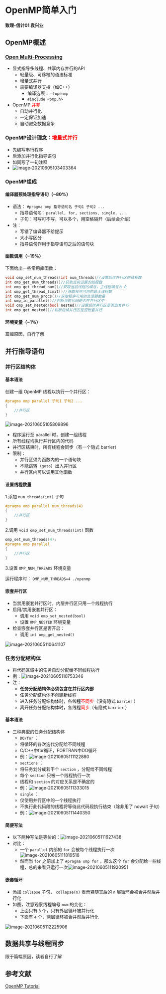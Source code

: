 

# OpenMP简单入门

#### 致理-信计01 袁兴业

## OpenMP概述

### [Open Multi-Processing](http://www.openmp.org/)

- 显式指导多线程、共享内存并行的API
  - 轻量级、可移植的语法标准
  - 增量式并行
  - 需要编译器支持（如C++）
    - 编译选项： `–fopenmp` 
    - `#include <omp.h>` 
- OpenMP <font color='red'>并非</font>
  - 自动并行化
  - 一定保证加速
  - 自动避免数据竞争

### OpenMP设计理念：<font color='red'>增量式并行</font>

- 先编写串行程序
- 后添加并行化指导语句
- 如同写了一句注释
- ![image-20210605103403364](C:\Users\mengb\Downloads\Documents\OOP\code_OOP\OOP_QA\OOP_QA\In-classTalks-2021\OpenMP-1.png)

### OpenMP组成

#### 编译器预处理指导语句（~80%）

- 语法： `#pragma omp 指导语句名 子句1 子句2 ...` 
  - 指导语句名：`parallel, for, sections, single, ...` 
  - 子句：可写可不写，可以多个，用空格隔开（后续会介绍）
- 注：
  - 写错了编译器不给提示
  - 大小写区分
  - 指导语句作用于指导语句之后的语句块

#### 函数调用（~19%）

下面给出一些常用库函数：

```cpp
void omp_set_num_threads(int num_threads)//设置后续并行区的线程数
int omp_get_num_threads()//获取当前设置的线程数
int omp_get_thread_num()//获取当前线程的编号，主线程编号为 0
int omp_get_thread_limit()//获取程序可用的最大线程数
int omp_get_num_procs()//获取程序可用的处理器数量
int omp_in_parallel()//判断当前代码是否在并行区中
void omp_set_nested(bool nested)//设置后续并行区是否嵌套并行
int omp_get_nested()//判断后续并行区是否嵌套并行
```

#### 环境变量（~1%）

篇幅原因，自行了解

## 并行指导语句

### 并行区结构体

#### 基本语法

创建一组 OpenMP 线程以执行一个并行区：

```cpp
#pragma omp parallel 子句1 子句2 ...
{
    //并行区
}
```

![image-20210605105809896](C:\Users\mengb\Downloads\Documents\OOP\code_OOP\OOP_QA\OOP_QA\In-classTalks-2021\OpenMP-2.png)

- 程序运行至 parallel 时，创建一组线程
- 所有线程均执行并行区内的代码
- 并行区结束时，所有线程会同步（有一个隐式 barrier）
- 限制：
  - 并行区须为函数内的一个语句块
  - 不能跳转（`goto`）出入并行区
  - 并行区内可以调用其他函数

#### 设置线程数量

1.添加 `num_threads(int)` 子句

```cpp
#pragma omp parallel num_threads(4)
{
    //并行区
}
```

2.调用 `void omp_set_num_threads(int)` 函数

```cpp
omp_set_num_threads(4);
#pragma omp parallel
{
    //并行区
}
```

3.设置 `OMP_NUM_THREADS` 环境变量

运行程序时： `OMP_NUM_THREADS=4 ./openmp` 

#### 嵌套并行区

- 当禁用嵌套并行区时，内层并行区只用一个线程执行
- 启用/禁用嵌套并行区：
  - 调用 `void omp_set_nested(bool)` 
  - 设置 `OMP_NESTED` 环境变量
- 检查嵌套并行区是否开启：
  - 调用 `int omp_get_nested()` 

![image-20210605110641107](C:\Users\mengb\Downloads\Documents\OOP\code_OOP\OOP_QA\OOP_QA\In-classTalks-2021\OpenMP-3.png)

### 任务分配结构体

- 将代码区域中的任务自动分配给不同线程执行
- 例：![image-20210605110753346](C:\Users\mengb\Downloads\Documents\OOP\code_OOP\OOP_QA\OOP_QA\In-classTalks-2021\OpenMP-4.png)
- 注：
  - **任务分配结构体必须包含在并行区内部**
  - 任务分配结构体不创建新线程
  - 进入任务分配结构体时，各线程<font color='red'>不同步</font>（没有隐式 `barrier` ）
  - 离开任务分配结构体时，各线程<font color='red'>同步</font>（有隐式 `barrier` ）

#### 基本语法

- 三种典型的任务分配结构体
  -  `DO/for` ：
    - 将循环的各次迭代分配给不同线程
    - C/C++中for循环，FORTRAN中DO循环
    - 例：![image-20210605111122880](C:\Users\mengb\Downloads\Documents\OOP\code_OOP\OOP_QA\OOP_QA\In-classTalks-2021\OpenMP-5.png)
  -  `sections` ：
    - 将任务划分成若干个 `section` ，分配给不同线程
    - 每个 `section` 只被一个线程执行一次
    - 线程和 `section` 的对应关系是不确定的
    - 例：![image-20210605111333015](C:\Users\mengb\Downloads\Documents\OOP\code_OOP\OOP_QA\OOP_QA\In-classTalks-2021\OpenMP-6.png)
  -  `single` ：
    - 仅使用并行区中的一个线程执行
    - 不执行此代码段的线程将等待此代码段执行结束（除非用了 nowait 子句）
    - 例：![image-20210605111440350](C:\Users\mengb\Downloads\Documents\OOP\code_OOP\OOP_QA\OOP_QA\In-classTalks-2021\OpenMP-7.png)

#### 简便写法

- 以下两种写法是等价的：![image-20210605111627438](C:\Users\mengb\Downloads\Documents\OOP\code_OOP\OOP_QA\OOP_QA\In-classTalks-2021\OpenMP-8.png)
- 对比：
  - 一个 `parallel` 内部的 `for` 会被每个线程执行一次![image-20210605111819518](C:\Users\mengb\Downloads\Documents\OOP\code_OOP\OOP_QA\OOP_QA\In-classTalks-2021\OpenMP-9.png)
  - 然而当 `for` 之前加上了 `#pragma omp for` ，那么这个 `for` 会分配给一些线程，总的来看只运行一次![image-20210605111920951](C:\Users\mengb\Downloads\Documents\OOP\code_OOP\OOP_QA\OOP_QA\In-classTalks-2021\OpenMP-10.png)

#### 嵌套循环

- 添加 `collapse` 子句， `collapse(n)` 表示紧随其后的 `n` 层循环会被合并然后并行化
- 如图，注意观察线程编号 `num` 的变化：
  - 上面只有 `3` 个，只有外层循环被并行化
  - 下面有 `4` 个，两层循环被合并然后并行化

![image-20210605112225906](C:\Users\mengb\Downloads\Documents\OOP\code_OOP\OOP_QA\OOP_QA\In-classTalks-2021\OpenMP-11.png)

## 数据共享与线程同步

限于篇幅原因，读者自行了解

## 参考文献

[OpenMP Tutorial](https://hpc.llnl.gov/openmp-tutorial)

